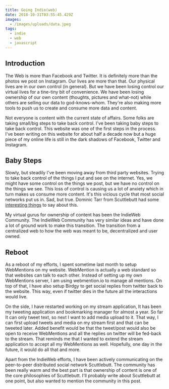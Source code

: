 ```yaml
---
title: Going Indie(web)
date: 2018-10-31T03:55:45.429Z
images:
  - /images/uploads/data.jpeg
tags:
  - indie
  - web
  - javascript
---
```

## Introduction



The Web is more than Facebook and Twitter. It is definitely more than the photos we post on Instagram. Our lives are more than that. Our physical lives are in our own control (in general). But we have been losing control our virtual lives for a tine-tiny bit of convenience. We have been losing ownership of our own content (thoughts, pictures and what-not) while others are selling our data to god-knows-whom. They're also making more tools to push us to create and consume more data and content.



Not everyone is content with the current state of affairs. Some folks are taking small/big steps to take back control. I've been taking baby steps to take back control. This website was one of the first steps in the process. I've been writing on this website for about half a decade now but a huge piece of my online life is still in the dark shadows of Facebook, Twitter and Instagram.



## Baby Steps



Slowly, but steadily I've been moving away from third party websites. Trying to take back control of the things I put and see on the internet. Yes, we might have some control on the things we post, but we have no control on the things we see. This loss of control is  causing us a lot of anxiety which in turn makes us consume more content. It's this vicious cycle that most social networks put us in. Sad, but true. Dominic Tarr from Scuttlebutt had some [interesting things](http://eight45.net:8807/%25hp3VWWBkBePst6OxVPZ2eWZh7BHha808uA2tPLnSUsk%3D.sha256) to say about this.



My virtual gurus for ownership of content has been the IndieWeb Community. The IndieWeb Community has very similar ideas and have done a lot of ground work to make this transition. The transition from a centralized web to how the web was meant to be, decentralized and user owned.



## Reboot



As a reboot of my efforts, I spent sometime last month to setup WebMentions on my website. WebMention is actually a web standard so that websites can talk to each other. Instead of setting up my own WebMentions server, I am using webmention.io to manage all mentions. On top of that, I have also setup Birdgy to get social replies from twitter back to the website. This way, even if twitter dies in the future all the interactions would live.



On the side, I have restarted working on my stream application, It has been my tweeting application and bookmarking manager for almost a year. So far It can only tweet text, so next I want to add media upload to it. That way, I can first upload tweets and media on my stream first and that can be tweeted later. Added benefit would be that the tweet/post would also be open to receive WebMentions and all the replies on twitter will be fed-back to the stream. That reminds me that I wanted to extend the stream application to accept all my WebMentions as well. Hopefully, one day in the future, it would do all that and more.



Apart from the IndieWeb efforts, I have been actively communicating on the peer-to-peer distributed social network Scuttlebutt. The community has been really warm and the best part is that ownership of content is one of the core philosophies of Scuttlebutt. I'll probably write about Scuttlebutt at one point, but also wanted to mention the community in this post.

